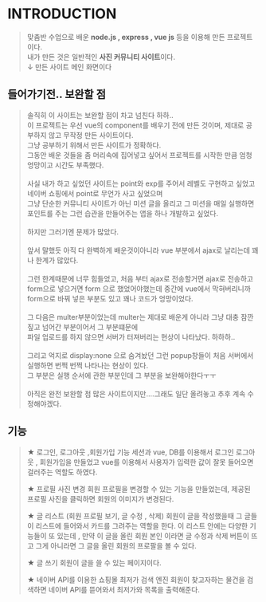 # INTRODUCTION
> 맞춤반 수업으로 배운 <b>node.js , express , vue js</b> 등을 이용해 만든 프로젝트이다.<br>
> 내가 만든 것은 일반적인 <b>사진 커뮤니티 사이트</b>이다.<br>
> ↓ 만든 사이트 메인 화면이다<br>

## 들어가기전.. 보완할 점
> 솔직히 이 사이트는 보완할 점이 차고 넘친다 하하..<br>
> 이 프로젝트는 우선 vue의 component를 배우기 전에 만든 것이며, 제대로 공부하지 않고 무작정 만든 사이트이다.<br>
> 그냥 공부하기 위해서 만든 사이트가 정확하다.<br>
> 그동안 배운 것들을 좀 머리속에 집어넣고 싶어서 프로젝트를 시작한 만큼 엄청 엉망이고 시간도 부족했다.<br><br>
> 사실 내가 하고 싶었던 사이트는 point와 exp를 주어서 레벨도 구현하고 싶었고 네이버 쇼핑에서 point로 무언가 사고 싶었으며<br>
> 그냥 단순한 커뮤니티 사이트가 아닌 미션 글을 올리고 그 미션을 매일 실행하면 포인트를 주는 그런 습관을 만들어주는 앱을 하나 개발하고 싶었다.<br><br>
> 하지만 그러기엔 문제가 많았다.<br><br>
> 앞서 말했듯 아직 다 완벽하게 배운것이아니라 vue 부분에서 ajax로 날리는데 꽤나 한계가 많았다.<br><br>
> 그런 한계때문에 너무 힘들었고, 처음 부터 ajax로 전송할거면 ajax로 전송하고 form으로 넣으거면 form 으로 했었어야했는데 중간에 vue에서 막혀버리니까 form으로 바꿔 넣은 부분도 있고 꽤나 코드가 엉망이었다.<br><br>
> 그 다음은 multer부분이었는데 multer는 제대로 배운게 아니라 그냥 대충 잠깐 짚고 넘어간 부분이어서 그 부분떄문에 <br>
> 파일 업로드를 하지 않으면 서버가 터져버리는 현상이 나타났다. 하하하..<br><br>
> 그리고 억지로 display:none 으로 숨겨놨던 그런 popup창들이 처음 서버에서 실행하면 번쩍 번쩍 나타나는 현상이 있다.<br>
> 그 부분은 실행 순서에 관한 부분인데 그 부분을 보완해야한다ㅜㅜ <br><br>
> 아직은 완전 보완할 점 많은 사이트이지만....그래도 일단 올려놓고 추후 계속 수정해야겠다.

## 기능
> ★ 로그인, 로그아웃 ,회원가입 기능
> 세션과 vue, DB를 이용해서 로그인 로그아웃 , 회원가입을 만들었고 vue를 이용해서 사용자가 입력한 값이 잘못 들어오면 걸러주는 역할도 하였다.
> 
> ★ 프로필 사진 변경
> 회원 프로필을 변경할 수 있는 기능을 만들었는데, 제공된 프로필 사진을 클릭하면 회원의 이미지가 변경된다.
>
> ★ 글 리스트 (회원 프로필 보기, 글 수정 , 삭제)
> 회원이 글을 작성했을때 그 글들이 리스트에 들어와서 카드를 그려주는 역할을 한다.
> 이 리스트 안에는 다양한 기능들이 또 있는데 , 만약 이 글을 올린 회원 본인 이라면 글 수정과 삭제 버튼이 뜨고 그게 아니라면 그 글을 올린 회원의 프로팔을 볼 수 있다.
> 
> 
> ★ 글 쓰기 
> 회원이 글을 쓸 수 있는 페이지이다.
>
> ★ 네이버 API를 이용한 쇼핑몰 최저가 검색 엔진 
> 회원이 찾고자하는 물건을 검색하면 네이버 API를 뜯어와서 최저가와 목록을 출력해준다. 
>


